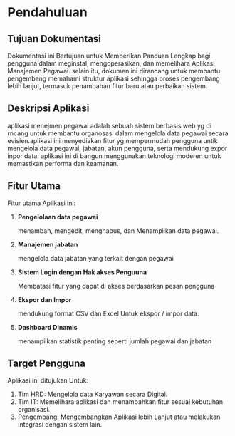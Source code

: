 # Pendahuluan

## Tujuan Dokumentasi

Dokumentasi ini Bertujuan untuk Memberikan Panduan Lengkap bagi pengguna dalam meginstal,
mengoperasikan, dan memelihara Aplikasi Manajemen Pegawai. selain itu, dokumen ini dirancang untuk membantu pengembang memahami struktur aplikasi sehingga proses pengembang lebih lanjut, termasuk penambahan fitur baru atau perbaikan sistem.

## Deskripsi Aplikasi

 aplikasi menejmen pegawai adalah sebuah sistem berbasis web yg di rncang untuk membantu organosasi dalam mengelola data pegawai secara evisien.aplikasi ini menyediakan fitur yg mempermudah pengguna untik mengelola data pegawai, jabatan, akun pengguna, serta mendukung expor inpor data. aplikasi ini di bangun menggunakan teknologi moderen untuk memastikan performa dan keamanan.

## Fitur Utama

Fitur utama Aplikasi ini:

1. **Pengelolaan data pegawai**

    menambah, mengedit, menghapus, dan Menampilkan data pegawai.

2. **Manajemen jabatan**

    mengelola data jabatan yang terkait dengan pegawai 

3. **Sistem Login dengan Hak akses Penguuna**

    Membatasi fitur yang dapat di akses berdasarkan pesan pengguna

4. **Ekspor dan Impor**

    mendukung format CSV dan Excel Untuk ekspor / impor data.
 
5. **Dashboard Dinamis**

    menampilkan statistik penting seperti jumlah pegawai dan jabatan 

## Target Pengguna

Aplikasi ini ditujukan Untuk: 

1. Tim HRD: Mengelola data Karyawan secara Digital.
2. Tim IT: Memelihara aplikasi dan menambahkan fitur sesuai kebutuhan organisasi.
3. Pengembang: Mengembangkan Aplikasi lebih Lanjut atau melakukan integrasi dengan sistem lain.